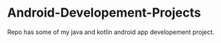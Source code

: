 # Android-Developement-Projects
Repo has some of my java and kotlin android app developement project.
